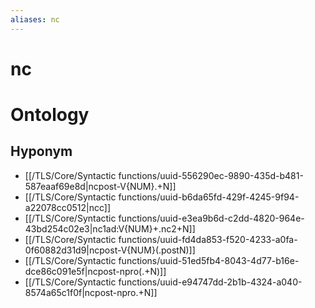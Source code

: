 ```yaml
---
aliases: nc
---
```

# nc
# Ontology

## Hyponym
- [[/TLS/Core/Syntactic functions/uuid-556290ec-9890-435d-b481-587eaaf69e8d|ncpost-V{NUM}.+N]]
- [[/TLS/Core/Syntactic functions/uuid-b6da65fd-429f-4245-9f94-a22078cc0512|ncc]]
- [[/TLS/Core/Syntactic functions/uuid-e3ea9b6d-c2dd-4820-964e-43bd254c02e3|nc1ad:V{NUM}+.nc2+N]]
- [[/TLS/Core/Syntactic functions/uuid-fd4da853-f520-4233-a0fa-0f60882d31d9|ncpost-V{NUM}(.postN)]]
- [[/TLS/Core/Syntactic functions/uuid-51ed5fb4-8043-4d77-b16e-dce86c091e5f|ncpost-npro(.+N)]]
- [[/TLS/Core/Syntactic functions/uuid-e94747dd-2b1b-4324-a040-8574a65c1f0f|ncpost-npro.+N]]